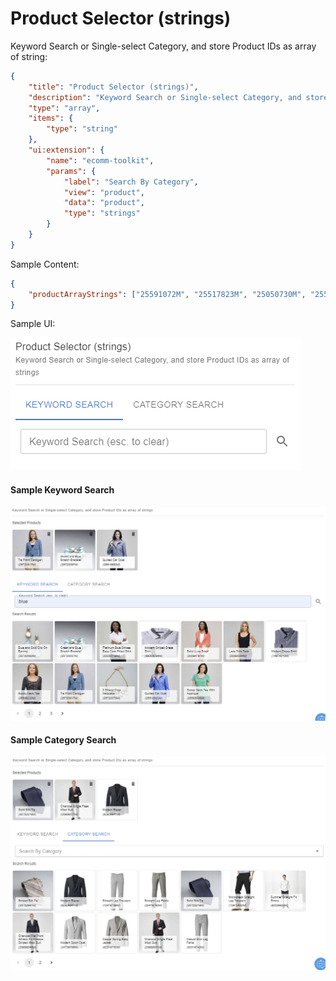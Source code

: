 # Product Selector (strings)

Keyword Search or Single-select Category, and store Product IDs as array of string:

```json
{
	"title": "Product Selector (strings)",
	"description": "Keyword Search or Single-select Category, and store Product IDs as array of string",
	"type": "array",
	"items": {
		"type": "string"
	},
	"ui:extension": {
		"name": "ecomm-toolkit",
		"params": {
			"label": "Search By Category",
			"view": "product",
			"data": "product",
			"type": "strings"
		}
	}
}
```

Sample Content:

```json
{
	"productArrayStrings": ["25591072M", "25517823M", "25050730M", "25594776M", "25501952M"]
}
```

Sample UI:

![Sample UI](../../media/product-selector-strings.png)

#### Sample Keyword Search

![Sample UI](../../media/product-selector-key2.png)

#### Sample Category Search

![Sample UI](../../media/product-selector-cat2.png)
